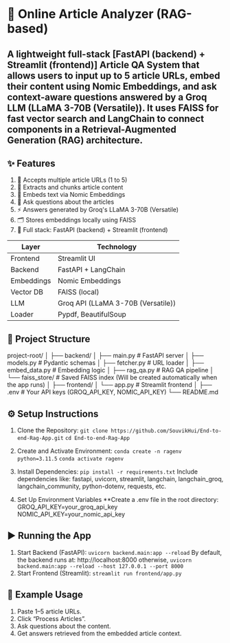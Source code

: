# 🧠 Online Article Analyzer (RAG-based)
## A lightweight full-stack [FastAPI (backend) + Streamlit (frontend)] Article QA System that allows users to input up to 5 article URLs, embed their content using Nomic Embeddings, and ask context-aware questions answered by a Groq LLM (LLaMA 3-70B (Versatile)). It uses FAISS for fast vector search and LangChain to connect components in a Retrieval-Augmented Generation (RAG) architecture.

## ✨ Features
1. 🔗 Accepts multiple article URLs (1 to 5)
2. 📄 Extracts and chunks article content
3. 🧠 Embeds text via Nomic Embeddings
4. 💬 Ask questions about the articles
5. ⚡️ Answers generated by Groq's LLaMA 3-70B (Versatile)
6. 🗂️ Stores embeddings locally using FAISS
7. 🚀 Full stack: FastAPI (backend) + Streamlit (frontend)

| Layer      | Technology                          |
| ---------- | ----------------------------------- |
| Frontend   | Streamlit UI                        |
| Backend    | FastAPI + LangChain                 |
| Embeddings | Nomic Embeddings                    |
| Vector DB  | FAISS (local)                       |
| LLM        | Groq API (LLaMA 3-70B (Versatile))  |
| Loader     | Pypdf, BeautifulSoup                |

## 📁 Project Structure
project-root/
│
├── backend/
│   ├── main.py # FastAPI server
│   ├── models.py # Pydantic schemas
│   ├── fetcher.py # URL loader
│   ├── embed_data.py # Embedding logic
│   ├── rag_qa.py # RAG QA pipeline
│   └── faiss_store/ # Saved FAISS index (Will be created automatically when the app runs)
│
├── frontend/
│   └── app.py # Streamlit frontend
│
├── .env # Your API keys (GROQ_API_KEY, NOMIC_API_KEY)
└── README.md

## ⚙️ Setup Instructions
1. Clone the Repository:
  ```git clone https://github.com/SouvikHui/End-to-end-Rag-App.git```
  ```cd End-to-end-Rag-App```

2. Create and Activate Environment:
  ```conda create -n ragenv python=3.11.5```
  ```conda activate ragenv```

3. Install Dependencies:
```pip install -r requirements.txt```
    Include dependencies like: fastapi, uvicorn, streamlit, langchain, langchain_groq, langchain_community, python-dotenv, requests, etc.
4. Set Up Environment Variables
**Create a .env file in the root directory:
  GROQ_API_KEY=your_groq_api_key
  NOMIC_API_KEY=your_nomic_api_key

## ▶️ Running the App
1. Start Backend (FastAPI):
```uvicorn backend.main:app --reload```
By default, the backend runs at: http://localhost:8000
otherwise, ```uvicorn backend.main:app --reload --host 127.0.0.1 --port 8000```
2. Start Frontend (Streamlit):
```streamlit run frontend/app.py```

## 🧪 Example Usage
1. Paste 1–5 article URLs.
2. Click “Process Articles”.
3. Ask questions about the content.
4. Get answers retrieved from the embedded article context.

